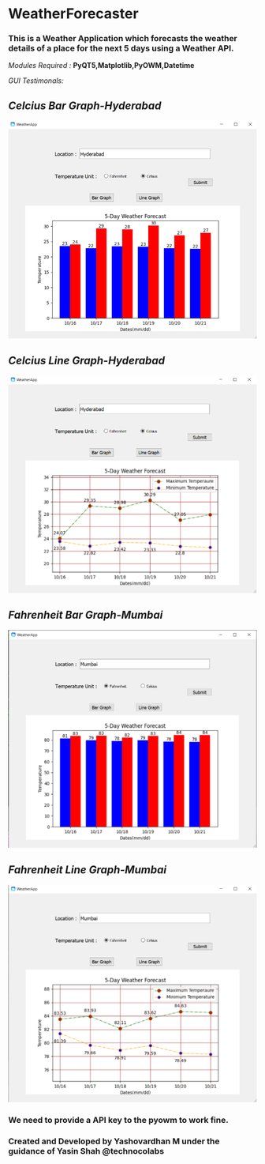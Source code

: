 # WeatherForecaster

### This is a Weather Application which forecasts the weather details of a place for the next 5 days using a Weather API.
*Modules Required :* **PyQT5,Matplotlib,PyOWM,Datetime**

*GUI Testimonals:* 
## *Celcius Bar Graph-Hyderabad*
![test](/Testimonals/tc1.png)
## *Celcius Line Graph-Hyderabad*
![test](/Testimonals/tc2.png)
## *Fahrenheit Bar Graph-Mumbai*
![test](/Testimonals/tf1.png)
## *Fahrenheit Line Graph-Mumbai*
![test](/Testimonals/tf2.png)

### We need to provide a API key to the pyowm to work fine.


### Created and Developed by Yashovardhan M under the guidance of Yasin Shah @technocolabs

